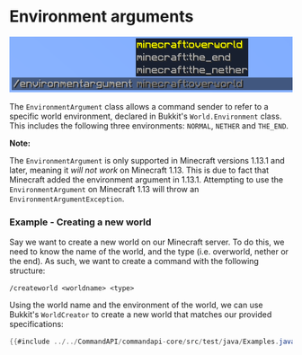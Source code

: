# Environment arguments

![](./images/arguments/environment.png)

The `EnvironmentArgument` class allows a command sender to refer to a specific world environment, declared in Bukkit's `World.Environment` class. This includes the following three environments: `NORMAL`, `NETHER` and `THE_END`.

<div class="warning">

**Note:**

The `EnvironmentArgument` is only supported in Minecraft versions 1.13.1 and later, meaning it _will not work_ on Minecraft 1.13. This is due to fact that Minecraft added the environment argument in 1.13.1. Attempting to use the `EnvironmentArgument` on Minecraft 1.13 will throw an `EnvironmentArgumentException`.

</div>

<div class="example">

### Example - Creating a new world

Say we want to create a new world on our Minecraft server. To do this, we need to know the name of the world, and the type (i.e. overworld, nether or the end). As such, we want to create a command with the following structure:

```
/createworld <worldname> <type>
```

Using the world name and the environment of the world, we can use Bukkit's `WorldCreator` to create a new world that matches our provided specifications:

```java
{{#include ../../CommandAPI/commandapi-core/src/test/java/Examples.java:environmentarguments}}
```

</div>